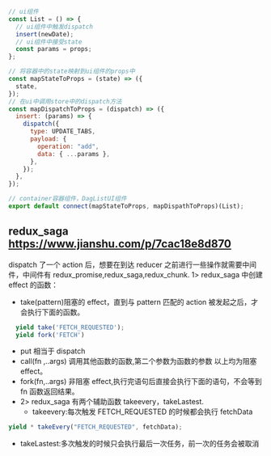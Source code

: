 ```javascript {.line-numbers}
// ui组件
const List = () => {
  // ui组件中触发dispatch
  insert(newDate);
  // ui组件中接受state
  const params = props;
};

// 将容器中的state映射到ui组件的props中
const mapStateToProps = (state) => ({
  state,
});
// 在ui中调用store中的dispatch方法
const mapDispatchToProps = (dispatch) => ({
  insert: (params) => {
    dispatch({
      type: UPDATE_TABS,
      payload: {
        operation: "add",
        data: { ...params },
      },
    });
  },
});

// container容器组件，DagListUI组件
export default connect(mapStateToProps, mapDispathToProps)(List);
```

## redux_saga https://www.jianshu.com/p/7cac18e8d870

dispatch 了一个 action 后，想要在到达 reducer 之前进行一些操作就需要中间件，中间件有 redux_promise,redux_saga,redux_chunk.
1> redux_saga 中创建 effect 的函数：

- take(pattern)阻塞的 effect，直到与 pattern 匹配的 action 被发起之后，才会执行下面的函数。

```javascript {.line-numbers}
  yield take('FETCH_REQUESTED');
  yield fork('FETCH')
```

- put 相当于 dispatch
- call(fn ,..args) 调用其他函数的函数,第二个参数为函数的参数
  以上均为阻塞 effect。
- fork(fn,..args) 非阻塞 effect,执行完语句后直接会执行下面的语句，不会等到 fn 函数返回结果。
- 2> redux_saga 有两个辅助函数 takeevery，takeLastest.
  - takeevery:每次触发 FETCH_REQUESTED 的时候都会执行 fetchData

```javascript {.line-numbers}
yield * takeEvery("FETCH_REQUESTED", fetchData);
```

- takeLastest:多次触发的时候只会执行最后一次任务，前一次的任务会被取消

```

```
